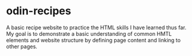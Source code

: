 # odin-recipes

A basic recipe website to practice the HTML skills I have learned thus far.
My goal is to demonstrate a basic understanding of common HMTL elements and
website structure by defining page content and linking to other pages.